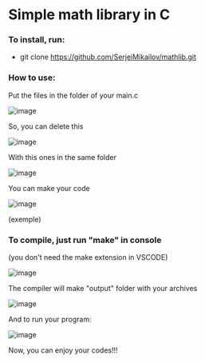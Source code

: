 # Simple math library in C


### To install, run:

- git clone https://github.com/SerjeiMikailov/mathlib.git
 
### How to use: 

Put the files in the folder of your main.c

![image](https://github.com/SerjeiMikailov/mathlib/assets/75023574/af53cb0e-f7c1-4ac7-8772-8630986c0472)

So, you can delete this 

![image](https://github.com/SerjeiMikailov/mathlib/assets/75023574/c8a0cc3b-4f76-42b1-b864-4ce524521c92)

With this ones in the same folder

![image](https://github.com/SerjeiMikailov/mathlib/assets/75023574/8eef3a29-23f7-43f0-8265-e99d68cd56fe)

You can make your code 

![image](https://github.com/SerjeiMikailov/mathlib/assets/75023574/89061363-ac07-4e22-804b-0e97860f37c3)

(exemple)

### To compile, just run "make" in console
(you don't need the make extension in VSCODE)

![image](https://github.com/SerjeiMikailov/mathlib/assets/75023574/0dceb02f-0deb-49f1-b8b1-538c4d2eb2e7)

The compiler will make "output" folder with your archives

![image](https://github.com/SerjeiMikailov/mathlib/assets/75023574/eab90508-9dbd-46b4-a262-12ffc103ae6c)

And to run your program:

![image](https://github.com/SerjeiMikailov/mathlib/assets/75023574/65cdde3c-b4c8-4202-9dfc-df4b40c0f9e8)

Now, you can enjoy your codes!!!
